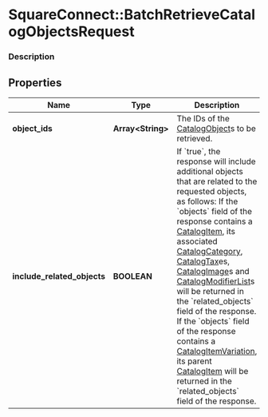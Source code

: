 # SquareConnect::BatchRetrieveCatalogObjectsRequest

### Description



## Properties
Name | Type | Description | Notes
------------ | ------------- | ------------- | -------------
**object_ids** | **Array&lt;String&gt;** | The IDs of the [CatalogObject](#type-catalogobject)s to be retrieved. | 
**include_related_objects** | **BOOLEAN** | If &#x60;true&#x60;, the response will include additional objects that are related to the requested objects, as follows:  If the &#x60;objects&#x60; field of the response contains a [CatalogItem](#type-catalogitem),  its associated [CatalogCategory](#type-catalogcategory), [CatalogTax](#type-catalogtax)es, [CatalogImage](#type-catalogimage)s and [CatalogModifierList](#type-catalogmodifierlist)s will be returned in the &#x60;related_objects&#x60; field of the response. If the &#x60;objects&#x60; field of the response contains a [CatalogItemVariation](#type-catalogitemvariation), its parent [CatalogItem](#type-catalogitem) will be returned in the &#x60;related_objects&#x60; field of the response. | [optional] 


